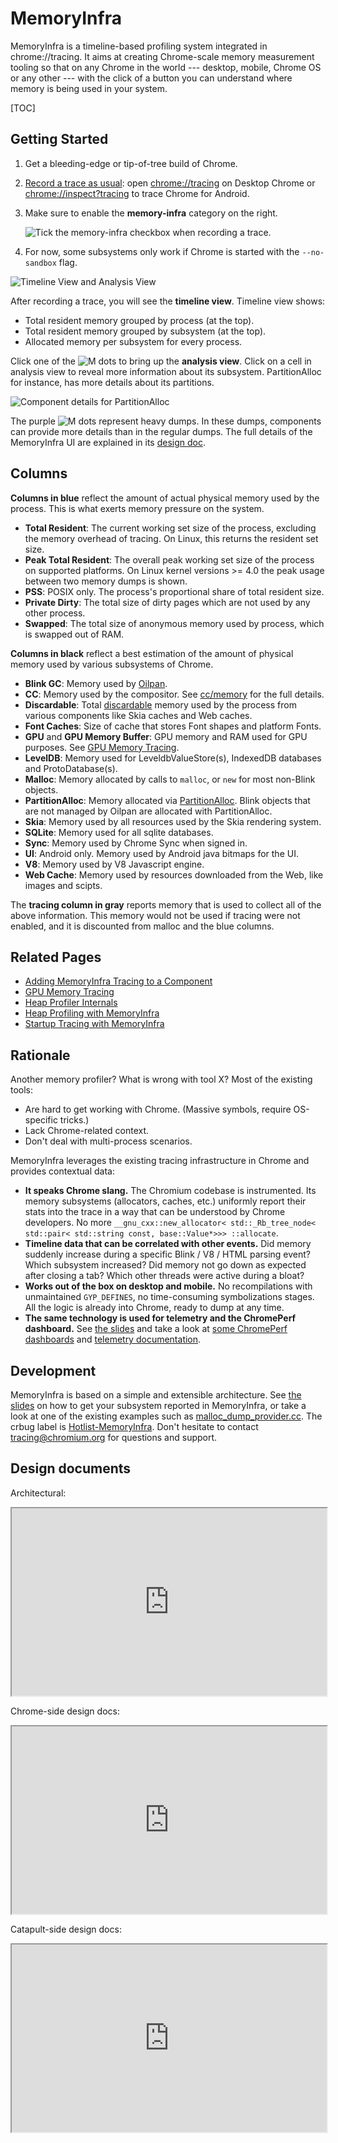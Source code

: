 # MemoryInfra

MemoryInfra is a timeline-based profiling system integrated in chrome://tracing.
It aims at creating Chrome-scale memory measurement tooling so that on any
Chrome in the world --- desktop, mobile, Chrome OS or any other --- with the
click of a button you can understand where memory is being used in your system.

[TOC]

## Getting Started

 1. Get a bleeding-edge or tip-of-tree build of Chrome.

 2. [Record a trace as usual][record-trace]: open [chrome://tracing][tracing]
    on Desktop Chrome or [chrome://inspect?tracing][inspect-tracing] to trace
    Chrome for Android.

 3. Make sure to enable the **memory-infra** category on the right.

      ![Tick the memory-infra checkbox when recording a trace.][memory-infra-box]

 4. For now, some subsystems only work if Chrome is started with the
    `--no-sandbox` flag. 
    <!-- TODO(primiano) TODO(ssid): https://crbug.com/461788 -->

[record-trace]:     https://sites.google.com/a/chromium.org/dev/developers/how-tos/trace-event-profiling-tool/recording-tracing-runs
[tracing]:          chrome://tracing
[inspect-tracing]:  chrome://inspect?tracing
[memory-infra-box]: https://storage.googleapis.com/chromium-docs.appspot.com/1c6d1886584e7cc6ffed0d377f32023f8da53e02

![Timeline View and Analysis View][tracing-views]

After recording a trace, you will see the **timeline view**. Timeline view
shows:

 * Total resident memory grouped by process (at the top).
 * Total resident memory grouped by subsystem (at the top).
 * Allocated memory per subsystem for every process.

Click one of the ![M][m-blue] dots to bring up the **analysis view**. Click
on a cell in analysis view to reveal more information about its subsystem.
PartitionAlloc for instance, has more details about its partitions.

![Component details for PartitionAlloc][partalloc-details]

The purple ![M][m-purple] dots represent heavy dumps. In these dumps, components
can provide more details than in the regular dumps. The full details of the
MemoryInfra UI are explained in its [design doc][mi-ui-doc].

[tracing-views]:     https://storage.googleapis.com/chromium-docs.appspot.com/db12015bd262385f0f8bd69133330978a99da1ca
[m-blue]:            https://storage.googleapis.com/chromium-docs.appspot.com/b60f342e38ff3a3767bbe4c8640d96a2d8bc864b
[partalloc-details]: https://storage.googleapis.com/chromium-docs.appspot.com/02eade61d57c83f8ef8227965513456555fc3324
[m-purple]:          https://storage.googleapis.com/chromium-docs.appspot.com/d7bdf4d16204c293688be2e5a0bcb2bf463dbbc3
[mi-ui-doc]:         https://docs.google.com/document/d/1b5BSBEd1oB-3zj_CBAQWiQZ0cmI0HmjmXG-5iNveLqw/edit

## Columns

**Columns in blue** reflect the amount of actual physical memory used by the
process. This is what exerts memory pressure on the system.

 * **Total Resident**: The current working set size of the process, excluding
   the memory overhead of tracing. On Linux, this returns the resident set size.
 * **Peak Total Resident**: The overall peak working set size of the process on
   supported platforms. On Linux kernel versions >= 4.0 the peak usage between
   two memory dumps is shown.
 * **PSS**: POSIX only. The process's proportional share of total resident size.
 * **Private Dirty**: The total size of dirty pages which are not used by any
   other process.
 * **Swapped**: The total size of anonymous memory used by process, which is
   swapped out of RAM.

**Columns in black** reflect a best estimation of the amount of physical
memory used by various subsystems of Chrome.

 * **Blink GC**: Memory used by [Oilpan][oilpan].
 * **CC**: Memory used by the compositor.
   See [cc/memory][cc-memory] for the full details.
 * **Discardable**: Total [discardable][discardable] memory used by the process
   from various components like Skia caches and Web caches.
 * **Font Caches**: Size of cache that stores Font shapes and platform Fonts.
 * **GPU** and **GPU Memory Buffer**: GPU memory and RAM used for GPU purposes.
   See [GPU Memory Tracing][gpu-memory].
 * **LevelDB**: Memory used for LeveldbValueStore(s), IndexedDB databases and
   ProtoDatabase(s).
 * **Malloc**: Memory allocated by calls to `malloc`, or `new` for most
     non-Blink objects.
 * **PartitionAlloc**: Memory allocated via [PartitionAlloc][partalloc].
   Blink objects that are not managed by Oilpan are allocated with
   PartitionAlloc.
 * **Skia**: Memory used by all resources used by the Skia rendering system.
 * **SQLite**: Memory used for all sqlite databases.
 * **Sync**: Memory used by Chrome Sync when signed in.
 * **UI**: Android only. Memory used by Android java bitmaps for the UI.
 * **V8**: Memory used by V8 Javascript engine.
 * **Web Cache**: Memory used by resources downloaded from the Web, like images
   and scipts.

The **tracing column in gray** reports memory that is used to collect all of the
above information. This memory would not be used if tracing were not enabled,
and it is discounted from malloc and the blue columns.

<!-- TODO(primiano): Improve this. https://crbug.com/??? -->

[oilpan]:     /third_party/WebKit/Source/platform/heap/BlinkGCDesign.md
[discardable]:base/memory/discardable_memory.h
[cc-memory]:  probe-cc.md
[gpu-memory]: probe-gpu.md
[partalloc]:  /base/allocator/partition_allocator/PartitionAlloc.md

## Related Pages

 * [Adding MemoryInfra Tracing to a Component](adding_memory_infra_tracing.md)
 * [GPU Memory Tracing](probe-gpu.md)
 * [Heap Profiler Internals](heap_profiler_internals.md)
 * [Heap Profiling with MemoryInfra](heap_profiler.md)
 * [Startup Tracing with MemoryInfra](memory_infra_startup_tracing.md)

## Rationale

Another memory profiler? What is wrong with tool X?
Most of the existing tools:

 * Are hard to get working with Chrome. (Massive symbols, require OS-specific
   tricks.)
 * Lack Chrome-related context.
 * Don't deal with multi-process scenarios.

MemoryInfra leverages the existing tracing infrastructure in Chrome and provides
contextual data:

 * **It speaks Chrome slang.**
   The Chromium codebase is instrumented. Its memory subsystems (allocators,
   caches, etc.) uniformly report their stats into the trace in a way that can
   be understood by Chrome developers. No more
   `__gnu_cxx::new_allocator< std::_Rb_tree_node< std::pair< std::string const, base::Value*>>> ::allocate`.
 * **Timeline data that can be correlated with other events.**
   Did memory suddenly increase during a specific Blink / V8 / HTML parsing
   event? Which subsystem increased? Did memory not go down as expected after
   closing a tab? Which other threads were active during a bloat?
 * **Works out of the box on desktop and mobile.**
   No recompilations with unmaintained `GYP_DEFINES`, no time-consuming
   symbolizations stages. All the logic is already into Chrome, ready to dump at
   any time.
 * **The same technology is used for telemetry and the ChromePerf dashboard.**
   See [the slides][chromeperf-slides] and take a look at
   [some ChromePerf dashboards][chromeperf] and
   [telemetry documentation][telemetry].

[chromeperf-slides]: https://docs.google.com/presentation/d/1OyxyT1sfg50lA36A7ibZ7-bBRXI1kVlvCW0W9qAmM_0/present?slide=id.gde150139b_0_137
[chromeperf]:        https://chromeperf.appspot.com/report?sid=3b54e60c9951656574e19252fadeca846813afe04453c98a49136af4c8820b8d
[telemetry]:         https://catapult.gsrc.io/telemetry

## Development

MemoryInfra is based on a simple and extensible architecture. See
[the slides][dp-slides] on how to get your subsystem reported in MemoryInfra,
or take a look at one of the existing examples such as
[malloc_dump_provider.cc][malloc-dp]. The crbug label is
[Hotlist-MemoryInfra][hotlist]. Don't hesitate to contact
[tracing@chromium.org][mailtracing] for questions and support.

[dp-slides]:   https://docs.google.com/presentation/d/1GI3HY3Mm5-Mvp6eZyVB0JiaJ-u3L1MMJeKHJg4lxjEI/present?slide=id.g995514d5c_1_45
[malloc-dp]:   https://chromium.googlesource.com/chromium/src.git/+/master/base/trace_event/malloc_dump_provider.cc
[hotlist]:     https://code.google.com/p/chromium/issues/list?q=label:Hotlist-MemoryInfra
[mailtracing]: mailto:tracing@chromium.org

## Design documents

Architectural:

<iframe width="100%" height="300px" src="https://docs.google.com/a/google.com/embeddedfolderview?id=0B3KuDeqD-lVJfmp0cW1VcE5XVWNxZndxelV5T19kT2NFSndYZlNFbkFpc3pSa2VDN0hlMm8">
</iframe>

Chrome-side design docs:

<iframe width="100%" height="300px" src="https://docs.google.com/a/google.com/embeddedfolderview?id=0B3KuDeqD-lVJfndSa2dleUQtMnZDeWpPZk1JV0QtbVM5STkwWms4YThzQ0pGTmU1QU9kNVk">
</iframe>

Catapult-side design docs:

<iframe width="100%" height="300px" src="https://docs.google.com/a/google.com/embeddedfolderview?id=0B3KuDeqD-lVJfm10bXd5YmRNWUpKOElOWS0xdU1tMmV1S3F4aHo0ZDJLTmtGRy1qVnQtVWM">
</iframe>
